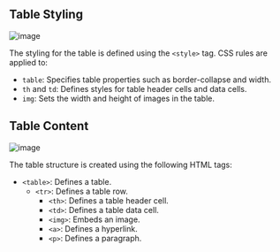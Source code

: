 ## Table Styling
![image](https://github.com/Karan9927/Table-formation/assets/115612744/00482886-0fa4-4a88-a756-178a3c84bc5f)

The styling for the table is defined using the `<style>` tag. CSS rules are applied to:
- `table`: Specifies table properties such as border-collapse and width.
- `th` and `td`: Defines styles for table header cells and data cells.
- `img`: Sets the width and height of images in the table.

## Table Content
![image](https://github.com/Karan9927/Table-formation/assets/115612744/55ec3479-95a4-4faf-b8b8-68d3ee33b7bc)

The table structure is created using the following HTML tags:

- `<table>`: Defines a table.
  - `<tr>`: Defines a table row.
    - `<th>`: Defines a table header cell.
    - `<td>`: Defines a table data cell.
    - `<img>`: Embeds an image.
    - `<a>`: Defines a hyperlink.
    - `<p>`: Defines a paragraph.
